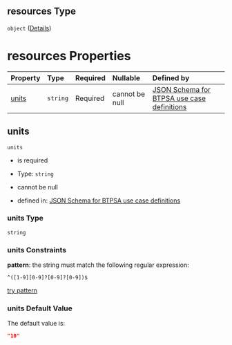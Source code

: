 ## resources Type

`object` ([Details](btpsa-usecase-properties-services-items-allof-1-then-allof-40-then-allof-0-then-properties-parameters-properties-resources.md))

# resources Properties

| Property        | Type     | Required | Nullable       | Defined by                                                                                                                                                                                                                                                                                                                              |
| :-------------- | :------- | :------- | :------------- | :-------------------------------------------------------------------------------------------------------------------------------------------------------------------------------------------------------------------------------------------------------------------------------------------------------------------------------------- |
| [units](#units) | `string` | Required | cannot be null | [JSON Schema for BTPSA use case definitions](btpsa-usecase-properties-services-items-allof-1-then-allof-40-then-allof-0-then-properties-parameters-properties-resources-properties-units.md "undefined#/properties/services/items/allOf/1/then/allOf/40/then/allOf/0/then/properties/parameters/properties/resources/properties/units") |

## units



`units`

*   is required

*   Type: `string`

*   cannot be null

*   defined in: [JSON Schema for BTPSA use case definitions](btpsa-usecase-properties-services-items-allof-1-then-allof-40-then-allof-0-then-properties-parameters-properties-resources-properties-units.md "undefined#/properties/services/items/allOf/1/then/allOf/40/then/allOf/0/then/properties/parameters/properties/resources/properties/units")

### units Type

`string`

### units Constraints

**pattern**: the string must match the following regular expression:&#x20;

```regexp
^([1-9][0-9]?[0-9]?[0-9])$
```

[try pattern](https://regexr.com/?expression=%5E\(%5B1-9%5D%5B0-9%5D%3F%5B0-9%5D%3F%5B0-9%5D\)%24 "try regular expression with regexr.com")

### units Default Value

The default value is:

```json
"10"
```
